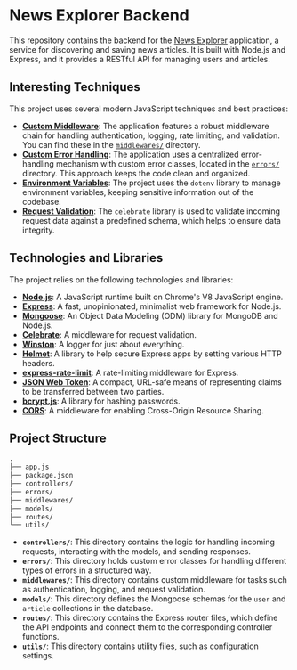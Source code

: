 # News Explorer Backend

This repository contains the backend for the [News Explorer](https://news-explorer.info) application, a service for discovering and saving news articles. It is built with Node.js and Express, and it provides a RESTful API for managing users and articles.

## Interesting Techniques

This project uses several modern JavaScript techniques and best practices:

- **[Custom Middleware](https://expressjs.com/en/guide/using-middleware.html)**: The application features a robust middleware chain for handling authentication, logging, rate limiting, and validation. You can find these in the [`middlewares/`](./middlewares/) directory.
- **[Custom Error Handling](https://expressjs.com/en/guide/error-handling.html)**: The application uses a centralized error-handling mechanism with custom error classes, located in the [`errors/`](./errors/) directory. This approach keeps the code clean and organized.
- **[Environment Variables](https://www.npmjs.com/package/dotenv)**: The project uses the `dotenv` library to manage environment variables, keeping sensitive information out of the codebase.
- **[Request Validation](https://www.npmjs.com/package/celebrate)**: The `celebrate` library is used to validate incoming request data against a predefined schema, which helps to ensure data integrity.

## Technologies and Libraries

The project relies on the following technologies and libraries:

- **[Node.js](https://nodejs.org/)**: A JavaScript runtime built on Chrome's V8 JavaScript engine.
- **[Express](https://expressjs.com/)**: A fast, unopinionated, minimalist web framework for Node.js.
- **[Mongoose](https://mongoosejs.com/)**: An Object Data Modeling (ODM) library for MongoDB and Node.js.
- **[Celebrate](https://www.npmjs.com/package/celebrate)**: A middleware for request validation.
- **[Winston](https://www.npmjs.com/package/winston)**: A logger for just about everything.
- **[Helmet](https://helmetjs.github.io/)**: A library to help secure Express apps by setting various HTTP headers.
- **[express-rate-limit](https://www.npmjs.com/package/express-rate-limit)**: A rate-limiting middleware for Express.
- **[JSON Web Token](https://jwt.io/)**: A compact, URL-safe means of representing claims to be transferred between two parties.
- **[bcrypt.js](https://www.npmjs.com/package/bcryptjs)**: A library for hashing passwords.
- **[CORS](https://www.npmjs.com/package/cors)**: A middleware for enabling Cross-Origin Resource Sharing.

## Project Structure

```txt
.
├── app.js
├── package.json
├── controllers/
├── errors/
├── middlewares/
├── models/
├── routes/
└── utils/
```

- **`controllers/`**: This directory contains the logic for handling incoming requests, interacting with the models, and sending responses.
- **`errors/`**: This directory holds custom error classes for handling different types of errors in a structured way.
- **`middlewares/`**: This directory contains custom middleware for tasks such as authentication, logging, and request validation.
- **`models/`**: This directory defines the Mongoose schemas for the `user` and `article` collections in the database.
- **`routes/`**: This directory contains the Express router files, which define the API endpoints and connect them to the corresponding controller functions.
- **`utils/`**: This directory contains utility files, such as configuration settings.
